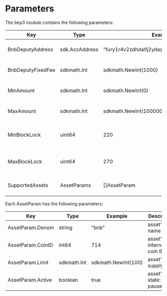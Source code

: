 <!--
order: 5
-->

# Parameters

The bep3 module contains the following parameters:

| Key               | Type           | Example                                       | Description                |
| ----------------- | -------------- | --------------------------------------------- | -------------------------- |
| BnbDeputyAddress  | sdk.AccAddress | "fury1r4v2zdhdalfj2ydazallqvrus9fkphmglhn6u6" | deputy's Fury address      |
| BnbDeputyFixedFee | sdkmath.Int    | sdkmath.NewInt(1000)                          | deputy's fixed bnb fee     |
| MinAmount         | sdkmath.Int    | sdkmath.NewInt(0)                             | minimum swap amount        |
| MaxAmount         | sdkmath.Int    | sdkmath.NewInt(1000000000000)                 | maximum swap amount        |
| MinBlockLock      | uint64         | 220                                           | minimum swap expire height |
| MaxBlockLock      | uint64         | 270                                           | maximum swap expire height |
| SupportedAssets   | AssetParams    | []AssetParam                                  | array of supported assets  |

Each AssetParam has the following parameters:

| Key               | Type        | Example             | Description                   |
| ----------------- | ----------- | ------------------- | ----------------------------- |
| AssetParam.Denom  | string      | "bnb"               | asset's name                  |
| AssetParam.CoinID | int64       | 714                 | asset's international coin ID |
| AssetParam.Limit  | sdkmath.Int | sdkmath.NewInt(100) | asset's supply limit          |
| AssetParam.Active | boolean     | true                | asset's state: live or paused |
